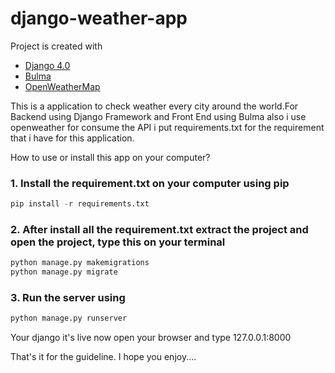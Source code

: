 # django-weather-app

Project is created with
* [Django 4.0](https://docs.djangoproject.com/en/4.0/)
* [Bulma](https://bulma.io/)
* [OpenWeatherMap](https://openweathermap.org/)

This is a application to check weather every city around the world.For Backend using Django Framework and Front End using Bulma also i use openweather for consume the API
i put requirements.txt for the requirement that i have for this application.

How to use or install this app on your computer?
### 1. Install the requirement.txt on your computer using pip

```python
pip install -r requirements.txt
```

### 2.  After install all the requirement.txt extract the project and open the project, type this on your terminal 
```python
python manage.py makemigrations
python manage.py migrate
```

### 3. Run the server using 
```python
python manage.py runserver
```

Your django it's live now open your browser and type 127.0.0.1:8000



That's it for the guideline. I hope you enjoy.... 
